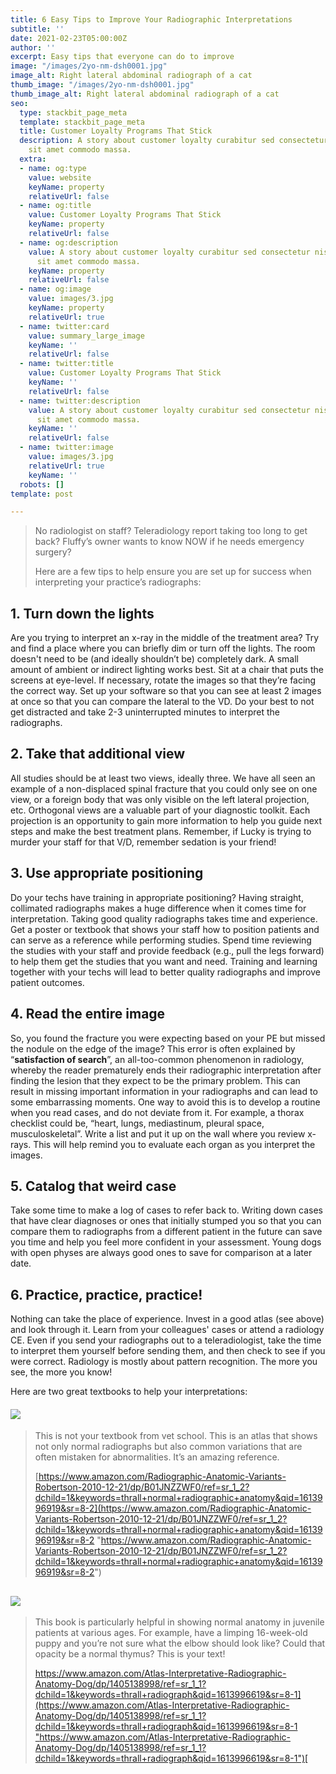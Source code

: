 ```yaml
---
title: 6 Easy Tips to Improve Your Radiographic Interpretations
subtitle: ''
date: 2021-02-23T05:00:00Z
author: ''
excerpt: Easy tips that everyone can do to improve
image: "/images/2yo-nm-dsh0001.jpg"
image_alt: Right lateral abdominal radiograph of a cat
thumb_image: "/images/2yo-nm-dsh0001.jpg"
thumb_image_alt: Right lateral abdominal radiograph of a cat
seo:
  type: stackbit_page_meta
  template: stackbit_page_meta
  title: Customer Loyalty Programs That Stick
  description: A story about customer loyalty curabitur sed consectetur nisi. Integer
    sit amet commodo massa.
  extra:
  - name: og:type
    value: website
    keyName: property
    relativeUrl: false
  - name: og:title
    value: Customer Loyalty Programs That Stick
    keyName: property
    relativeUrl: false
  - name: og:description
    value: A story about customer loyalty curabitur sed consectetur nisi. Integer
      sit amet commodo massa.
    keyName: property
    relativeUrl: false
  - name: og:image
    value: images/3.jpg
    keyName: property
    relativeUrl: true
  - name: twitter:card
    value: summary_large_image
    keyName: ''
    relativeUrl: false
  - name: twitter:title
    value: Customer Loyalty Programs That Stick
    keyName: ''
    relativeUrl: false
  - name: twitter:description
    value: A story about customer loyalty curabitur sed consectetur nisi. Integer
      sit amet commodo massa.
    keyName: ''
    relativeUrl: false
  - name: twitter:image
    value: images/3.jpg
    relativeUrl: true
    keyName: ''
  robots: []
template: post

---
```

> No radiologist on staff? Teleradiology report taking too long to get back? Fluffy’s owner wants to know NOW if he needs emergency surgery?
>
> Here are a few tips to help ensure you are set up for success when interpreting your practice’s radiographs:

## **1. Turn down the lights**

Are you trying to interpret an x-ray in the middle of the treatment area? Try and find a place where you can briefly dim or turn off the lights. The room doesn't need to be (and ideally shouldn’t be) completely dark. A small amount of ambient or indirect lighting works best. Sit at a chair that puts the screens at eye-level. If necessary, rotate the images so that they’re facing the correct way. Set up your software so that you can see at least 2 images at once so that you can compare the lateral to the VD. Do your best to not get distracted and take 2-3 uninterrupted minutes to interpret the radiographs.

## **2. Take that additional view**

All studies should be at least two views, ideally three.  We have all seen an example of a non-displaced spinal fracture that you could only see on one view, or a foreign body that was only visible on the left lateral projection, etc. Orthogonal views are a valuable part of your diagnostic toolkit. Each projection is an opportunity to gain more information to help you guide next steps and make the best treatment plans. Remember, if Lucky is trying to murder your staff for that V/D, remember sedation is your friend!

## **3. Use appropriate positioning**

Do your techs have training in appropriate positioning? Having straight, collimated radiographs makes a huge difference when it comes time for interpretation. Taking good quality radiographs takes time and experience. Get a poster or textbook that shows your staff how to position patients and can serve as a reference while performing studies. Spend time reviewing the studies with your staff and provide feedback (e.g., pull the legs forward) to help them get the studies that you want and need. Training and learning together with your techs will lead to better quality radiographs and improve patient outcomes.

## **4. Read the entire image**

So, you found the fracture you were expecting based on your PE but missed the nodule on the edge of the image? This error is often explained by “**satisfaction of search**”, an all-too-common phenomenon in radiology, whereby the reader prematurely ends their radiographic interpretation after finding the lesion that they expect to be the primary problem. This can result in missing important information in your radiographs and can lead to some embarrassing moments. One way to avoid this is to develop a routine when you read cases, and do not deviate from it. For example,  a thorax checklist could be, “heart, lungs, mediastinum, pleural space, musculoskeletal”. Write a list and put it up on the wall where you review x-rays. This will help remind you to evaluate each organ as you interpret the images.

## **5. Catalog that weird case**

Take some time to make a log of cases to refer back to. Writing down cases that have clear diagnoses or ones that initially stumped you so that you can compare them to radiographs from a different patient in the future can save you time and help you feel more confident in your assessment. Young dogs with open physes are always good ones to save for comparison at a later date.

> 

## **6. Practice, practice, practice!**

Nothing can take the place of experience. Invest in a good atlas (see above) and look through it. Learn from your colleagues' cases or attend a radiology CE.  Even if you send your radiographs out to a teleradiologist, take the time to interpret them yourself before sending them, and then check to see if you were correct. Radiology is mostly about pattern recognition. The more you see, the more you know!

Here are two great textbooks to help your interpretations:

#### ![](/images/atlas.jpg)

> This is not your textbook from vet school. This is an atlas that shows not only normal radiographs but also common variations that are often mistaken for abnormalities. It’s an amazing reference.
>
> [https://www.amazon.com/Radiographic-Anatomic-Variants-Robertson-2010-12-21/dp/B01JNZZWF0/ref=sr_1_2?dchild=1&keywords=thrall+normal+radiographic+anatomy&qid=1613996919&sr=8-2](https://www.amazon.com/Radiographic-Anatomic-Variants-Robertson-2010-12-21/dp/B01JNZZWF0/ref=sr_1_2?dchild=1&keywords=thrall+normal+radiographic+anatomy&qid=1613996919&sr=8-2 "https://www.amazon.com/Radiographic-Anatomic-Variants-Robertson-2010-12-21/dp/B01JNZZWF0/ref=sr_1_2?dchild=1&keywords=thrall+normal+radiographic+anatomy&qid=1613996919&sr=8-2")

## ![](/images/coulson.jpg)

> This book is particularly helpful in showing normal anatomy in juvenile patients at various ages.  For example, have a limping 16-week-old puppy and you’re not sure what the elbow should look like? Could that opacity be a normal thymus? This is your text!
>
> [https://www.amazon.com/Atlas-Interpretative-Radiographic-Anatomy-Dog/dp/1405138998/ref=sr_1_1?dchild=1&keywords=thrall+radiograph&qid=1613996619&sr=8-1](https://www.amazon.com/Atlas-Interpretative-Radiographic-Anatomy-Dog/dp/1405138998/ref=sr_1_1?dchild=1&keywords=thrall+radiograph&qid=1613996619&sr=8-1 "https://www.amazon.com/Atlas-Interpretative-Radiographic-Anatomy-Dog/dp/1405138998/ref=sr_1_1?dchild=1&keywords=thrall+radiograph&qid=1613996619&sr=8-1")[ ]()